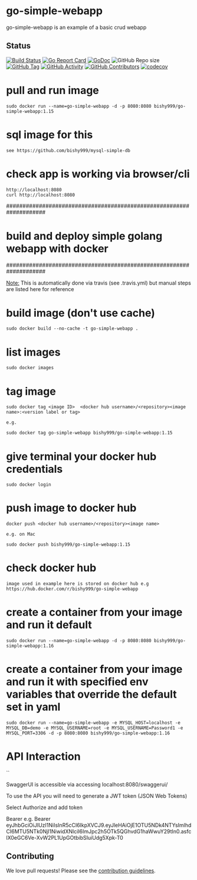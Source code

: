 
# go-simple-webapp

go-simple-webapp is an example of a basic crud webapp


 ## Status
[![Build Status](https://travis-ci.com/bishy999/go-simple-webapp.svg?branch=master)](https://travis-ci.com/bishy999/go-simple-webapp)
[![Go Report Card](https://goreportcard.com/badge/github.com/bishy999/go-simple-webapp)](https://goreportcard.com/report/github.com/bishy999/go-simple-webapp)
[![GoDoc](https://godoc.org/github.com/bishy999/go-simple-webapp/pkg/tag?status.svg)](https://godoc.org/github.com/bishy999/go-simple-webapp/pkg/app)
![GitHub Repo size](https://img.shields.io/github/repo-size/bishy999/go-simple-webapp)
[![GitHub Tag](https://img.shields.io/github/tag/bishy999/go-simple-webapp.svg)](https://github.com/bishy999/go-simple-webapp/releases/latest)
[![GitHub Activity](https://img.shields.io/github/commit-activity/m/bishy999/go-simple-webapp)](https://github.com/bishy999/go-simple-webapp)
[![GitHub Contributors](https://img.shields.io/github/contributors/bishy999/go-simple-webapp)](https://github.com/bishy999/go-simple-webapp)
[![codecov](https://codecov.io/gh/bishy999/go-simple-webapp/branch/master/graph/badge.svg)](https://codecov.io/gh/bishy999/go-simple-webapp)



# pull and run image

```
sudo docker run --name=go-simple-webapp -d -p 8080:8080 bishy999/go-simple-webapp:1.15
```

# sql image for this
```
see https://github.com/bishy999/mysql-simple-db
``` 


# check app is working via browser/cli

```
http://localhost:8080
curl http://localhost:8080
```


####################################################################
#          build and deploy simple golang webapp with docker       #
####################################################################


<u>Note:</u>  This is automatically done via travis (see .travis.yml) but manual steps are listed here for reference<br>


# build image (don't use cache)

```
sudo docker build --no-cache -t go-simple-webapp .
```


# list images

```
sudo docker images
```
 
# tag image

```
sudo docker tag <image ID>  <docker hub username>/<repository><image name>:<version label or tag>

e.g.

sudo docker tag go-simple-webapp bishy999/go-simple-webapp:1.15
```


# give terminal your docker hub credentials

```
sudo docker login
```


# push image to docker hub

```
docker push <docker hub username>/<repository><image name>

e.g. on Mac

sudo docker push bishy999/go-simple-webapp:1.15
```


# check docker hub

```
image used in example here is stored on docker hub e.g https://hub.docker.com/r/bishy999/go-simple-webapp
```

# create a container from your image and run it default
 
```
sudo docker run --name=go-simple-webapp -d -p 8080:8080 bishy999/go-simple-webapp:1.16
```

# create a container from your image and run it with specified env variables that override the default set in yaml


```
sudo docker run --name=go-simple-webapp -e MYSQL_HOST=localhost -e MYSQL_DB=demo -e MYSQL_USERNAME=root -e MYSQL_USERNAME=Password1 -e MYSQL_PORT=3306 -d -p 8080:8080 bishy999/go-simple-webapp:1.16
```


# API Interaction
``

SwaggerUI is accessible via accessing localhost:8080/swaggerui/

To use the API you will need to generate a JWT token (JSON Web Tokens)

Select Authorize and add token

Bearer <token> e.g. Bearer eyJhbGciOiJIUzI1NiIsInR5cCI6IkpXVCJ9.eyJleHAiOjE1OTU5NDk4NTYsImlhdCI6MTU5NTk0NjI1NiwidXNlciI6ImJpc2h5OTk5QGhvdG1haWwuY29tIn0.asfclX0eGC6Ve-XvW2PL1UpGOtbibSIuiUdg5Xpk-T0


## Contributing

We love pull requests! Please see the [contribution guidelines](CONTRIBUTING.md).

